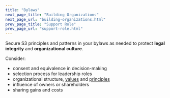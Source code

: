 ```yaml
---
title: "Bylaws"
next_page_title: "Building Organizations"
next_page_url: "building-organizations.html"
prev_page_title: "Support Role"
prev_page_url: "support-role.html"
---
```



<div class="card summary"><div class="card-body">Secure S3 principles and patterns in your bylaws as needed to protect <strong>legal integrity</strong> and <strong>organizational culture</strong>.
</div></div>

Consider:
   
-   consent and equivalence in decision-making
-   selection process for leadership roles
-   organizational structure, <a href="glossary.html#entry-values" class="glossary-tooltip" data-toggle="tooltip" title="Values: Valued principles that guide behavior. Not to be confused with &quot;value&quot; (singular) in the context of a driver.">values</a> and <a href="glossary.html#entry-principle" class="glossary-tooltip" data-toggle="tooltip" title="Principle: A basic idea or rule that guides behavior, or explains or controls how something happens or works.">principles</a>
-   influence of owners or shareholders
-   sharing gains and costs
